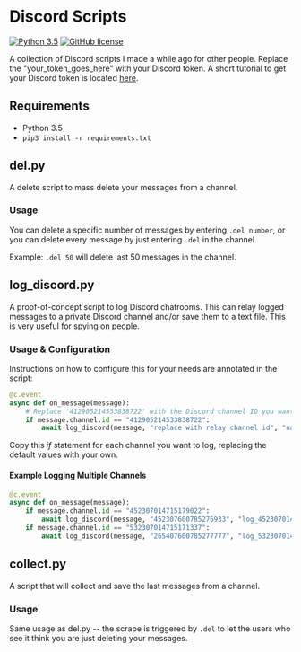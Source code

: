 # Discord Scripts

[![Python 3.5](https://img.shields.io/badge/Python-3.5-blue.svg)](https://www.python.org/download/releases/3.0/)
[![GitHub license](https://img.shields.io/github/license/haccer/discord-scripts.svg)](https://github.com/haccer/discord-scripts/blob/master/LICENSE)

A collection of Discord scripts I made a while ago for other people. 
Replace the "your_token_goes_here" with your Discord token. A short tutorial to get your Discord token is located [here](https://github.com/TheRacingLion/Discord-SelfBot/wiki/Discord-Token-Tutorial).

## Requirements

- Python 3.5
- `pip3 install -r requirements.txt`

## del.py

A delete script to mass delete your messages from a channel. 

### Usage

You can delete a specific number of messages by entering `.del number`, or you can delete every message by just entering `.del` in the channel.

Example: `.del 50` will delete last 50 messages in the channel.

## log_discord.py

A proof-of-concept script to log Discord chatrooms. This can relay logged messages to a private Discord channel and/or save them to a text file. This is very useful for spying on people.

### Usage & Configuration

Instructions on how to configure this for your needs are annotated in the script: 

```python
@c.event
async def on_message(message):
    # Replace '412905214533838722' with the Discord channel ID you want to log.
    if message.channel.id == "412905214533838722":
        await log_discord(message, "replace with relay channel id", "name_of_file.txt")
```

Copy this _if_ statement for each channel you want to log, replacing the default values with your own.

#### Example Logging Multiple Channels

```python
@c.event
async def on_message(message):
    if message.channel.id == "452307014715179022":
        await log_discord(message, "452307600785276933", "log_452307014715179022.txt")
    if message.channel.id == "532307014715171337":
        await log_discord(message, "265407600785277777", "log_532307014715171337.txt")
```

## collect.py

A script that will collect and save the last messages from a channel.

### Usage

Same usage as del.py -- the scrape is triggered by `.del` to let the users who see it think you are just deleting your messages.
